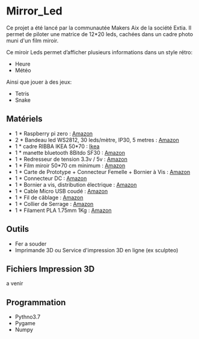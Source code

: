 # Mirror_Led
Ce projet a été lancé par la communautée Makers Aix de la société Extia.
Il permet de piloter une matrice de 12*20 leds, cachées dans un cadre photo muni d'un film miroir. 

Ce miroir Leds permet d’afficher plusieurs informations dans un style rétro:
+ Heure
+ Météo

Ainsi que jouer à des jeux:
+ Tetris
+ Snake


## Matériels
+ 1 * Raspberry pi zero : [Amazon](https://amzn.to/2HfbLyy)
+ 2 * Bandeau led WS2812, 30 leds/mètre, IP30, 5 metres : [Amazon](https://amzn.to/3buNBhF)
+ 1 * cadre RIBBA IKEA 50*70 : [Ikea](https://www.ikea.com/fr/fr/p/ribba-cadre-noir-50268874/)
+ 1 * manette bluetooth 8Bitdo SF30 : [Amazon](https://amzn.to/31IIpSJ)
+ 1 * Redresseur de tension 3.3v / 5v : [Amazon](https://amzn.to/37a4A5q)
+ 1 * Film miroir 50*70 cm minimum : [Amazon](https://amzn.to/2UHf9Kt)
+ 1 * Carte de Prototype + Connecteur Femelle + Bornier à Vis : [Amazon](https://amzn.to/39meTVx)
+ 1 * Connecteur DC : [Amazon](https://amzn.to/2urLWZB)
+ 1 * Bornier a vis, distribution électrique : [Amazon](https://amzn.to/38sJAZf)
+ 1 * Cable Micro USB coudé : [Amazon](https://amzn.to/39oWcQT)
+ 1 * Fil de câblage : [Amazon](https://amzn.to/2H9JiKG)
+ 1 * Collier de Serrage : [Amazon](https://amzn.to/2OKTbm3)
+ 1 * Filament PLA 1.75mm 1Kg : [Amazon](https://amzn.to/37hgOcD)

## Outils
+ Fer a souder
+ Imprimande 3D ou Service d'impression 3D en ligne (ex sculpteo)

## Fichiers Impression 3D
a venir

## Programmation
+ Pythno3.7
+ Pygame
+ Numpy
